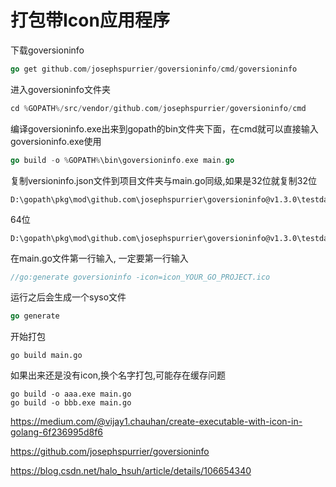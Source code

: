 # 打包带Icon应用程序



下载goversioninfo

```go
go get github.com/josephspurrier/goversioninfo/cmd/goversioninfo
```

进入goversioninfo文件夹

```go
cd %GOPATH%/src/vendor/github.com/josephspurrier/goversioninfo/cmd
```

编译goversioninfo.exe出来到gopath的bin文件夹下面，在cmd就可以直接输入goversioninfo.exe使用

```go
go build -o %GOPATH%\bin\goversioninfo.exe main.go
```

复制versioninfo.json文件到项目文件夹与main.go同级,如果是32位就复制32位

```
D:\gopath\pkg\mod\github.com\josephspurrier\goversioninfo@v1.3.0\testdata\example32\versioninfo.json
```

64位

```
D:\gopath\pkg\mod\github.com\josephspurrier\goversioninfo@v1.3.0\testdata\example64\versioninfo.json
```

在main.go文件第一行输入, 一定要第一行输入

```go
//go:generate goversioninfo -icon=icon_YOUR_GO_PROJECT.ico
```

运行之后会生成一个syso文件

```go
go generate
```

开始打包

```
go build main.go
```

如果出来还是没有icon,换个名字打包,可能存在缓存问题

```
go build -o aaa.exe main.go
go build -o bbb.exe main.go
```

https://medium.com/@vijay1.chauhan/create-executable-with-icon-in-golang-6f236995d8f6

https://github.com/josephspurrier/goversioninfo

https://blog.csdn.net/halo_hsuh/article/details/106654340